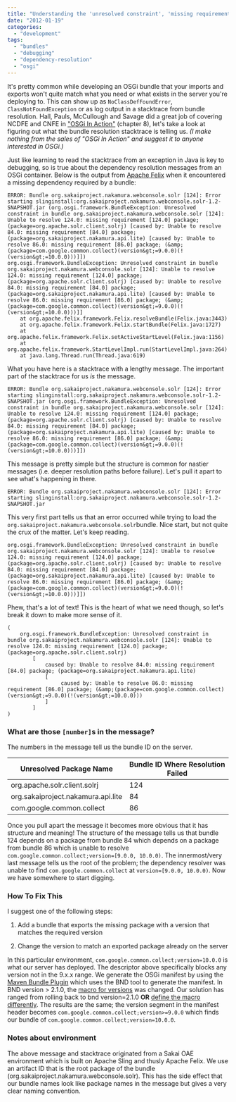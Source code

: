 ```yaml
---
title: "Understanding the 'unresolved constraint', 'missing requirement' message from Apache Felix"
date: "2012-01-19"
categories: 
  - "development"
tags: 
  - "bundles"
  - "debugging"
  - "dependency-resolution"
  - "osgi"
---
```


It's pretty common while developing an OSGi bundle that your imports and exports won't quite match what you need or what exists in the server you're deploying to. This can show up as `NoClassDefFoundError`, `ClassNotFoundException` or as log output in a stacktrace from bundle resolution. Hall, Pauls, McCullough and Savage did a great job of covering NCDFE and CNFE in ["OSGi In Action"](http://www.manning.com/hall/ "OSGi In Action") (chapter 8), let's take a look at figuring out what the bundle resolution stacktrace is telling us. _(I make nothing from the sales of "OSGi In Action" and suggest it to anyone interested in OSGi.)_

<!--more-->

Just like learning to read the stacktrace from an exception in Java is key to debugging, so is true about the dependency resolution messages from an OSGi container. Below is the output from [Apache Felix](http://felix.apache.org/site/index.html "Apache Felix") when it encountered a missing dependency required by a bundle:

```
ERROR: Bundle org.sakaiproject.nakamura.webconsole.solr [124]: Error starting slinginstall:org.sakaiproject.nakamura.webconsole.solr-1.2-SNAPSHOT.jar (org.osgi.framework.BundleException: Unresolved constraint in bundle org.sakaiproject.nakamura.webconsole.solr [124]: Unable to resolve 124.0: missing requirement [124.0] package; (package=org.apache.solr.client.solrj) [caused by: Unable to resolve 84.0: missing requirement [84.0] package; (package=org.sakaiproject.nakamura.api.lite) [caused by: Unable to resolve 86.0: missing requirement [86.0] package; (&amp;(package=com.google.common.collect)(version&gt;=9.0.0)(!(version&gt;=10.0.0)))]])
org.osgi.framework.BundleException: Unresolved constraint in bundle org.sakaiproject.nakamura.webconsole.solr [124]: Unable to resolve 124.0: missing requirement [124.0] package; (package=org.apache.solr.client.solrj) [caused by: Unable to resolve 84.0: missing requirement [84.0] package; (package=org.sakaiproject.nakamura.api.lite) [caused by: Unable to resolve 86.0: missing requirement [86.0] package; (&amp;(package=com.google.common.collect)(version&gt;=9.0.0)(!(version&gt;=10.0.0)))]]
    at org.apache.felix.framework.Felix.resolveBundle(Felix.java:3443)
    at org.apache.felix.framework.Felix.startBundle(Felix.java:1727)
    at org.apache.felix.framework.Felix.setActiveStartLevel(Felix.java:1156)
    at org.apache.felix.framework.StartLevelImpl.run(StartLevelImpl.java:264)
    at java.lang.Thread.run(Thread.java:619)
```

What you have here is a stacktrace with a lengthy message. The important part of the stacktrace for us _is_ the message.

```
ERROR: Bundle org.sakaiproject.nakamura.webconsole.solr [124]: Error starting slinginstall:org.sakaiproject.nakamura.webconsole.solr-1.2-SNAPSHOT.jar (org.osgi.framework.BundleException: Unresolved constraint in bundle org.sakaiproject.nakamura.webconsole.solr [124]: Unable to resolve 124.0: missing requirement [124.0] package; (package=org.apache.solr.client.solrj) [caused by: Unable to resolve 84.0: missing requirement [84.0] package; (package=org.sakaiproject.nakamura.api.lite) [caused by: Unable to resolve 86.0: missing requirement [86.0] package; (&amp;(package=com.google.common.collect)(version&gt;=9.0.0)(!(version&gt;=10.0.0)))]])
```

This message is pretty simple but the structure is common for nastier messages (i.e. deeper resolution paths before failure). Let's pull it apart to see what's happening in there.

```
ERROR: Bundle org.sakaiproject.nakamura.webconsole.solr [124]: Error starting slinginstall:org.sakaiproject.nakamura.webconsole.solr-1.2-SNAPSHOT.jar
```

This very first part tells us that an error occurred while trying to load the `org.sakaiproject.nakamura.webconsole.solr`bundle. Nice start, but not quite the crux of the matter. Let's keep reading.

```
org.osgi.framework.BundleException: Unresolved constraint in bundle org.sakaiproject.nakamura.webconsole.solr [124]: Unable to resolve 124.0: missing requirement [124.0] package; (package=org.apache.solr.client.solrj) [caused by: Unable to resolve 84.0: missing requirement [84.0] package; (package=org.sakaiproject.nakamura.api.lite) [caused by: Unable to resolve 86.0: missing requirement [86.0] package; (&amp;(package=com.google.common.collect)(version&gt;=9.0.0)(!(version&gt;=10.0.0)))]])
```

Phew, that's a lot of text! This is the heart of what we need though, so let's break it down to make more sense of it.

```
(
    org.osgi.framework.BundleException: Unresolved constraint in bundle org.sakaiproject.nakamura.webconsole.solr [124]: Unable to resolve 124.0: missing requirement [124.0] package; (package=org.apache.solr.client.solrj)
        [
            caused by: Unable to resolve 84.0: missing requirement [84.0] package; (package=org.sakaiproject.nakamura.api.lite)
            [
                 caused by: Unable to resolve 86.0: missing requirement [86.0] package; (&amp;(package=com.google.common.collect)(version&gt;=9.0.0)(!(version&gt;=10.0.0)))
            ]
        ]
)
```

### What are those `[number]`s in the message?

The numbers in the message tell us the bundle ID on the server.

| Unresolved Package Name | Bundle ID Where Resolution Failed |
| --- | --- |
| org.apache.solr.client.solrj | 124 |
| org.sakaiproject.nakamura.api.lite | 84 |
| com.google.common.collect | 86 |

Once you pull apart the message it becomes more obvious that it has structure and meaning! The structure of the message tells us that bundle 124 depends on a package from bundle 84 which depends on a package from bundle 86 which is unable to resolve `com.google.common.collect;version=[9.0.0, 10.0.0)`. The innermost/very last message tells us the root of the problem; the dependency resolver was unable to find `com.google.common.collect` at `version=[9.0.0, 10.0.0)`. Now we have somewhere to start digging.

### How To Fix This

I suggest one of the following steps:

1. Add a bundle that exports the missing package with a version that matches the required version

3. Change the version to match an exported package already on the server

In this particular environment, `com.google.common.collect;version=10.0.0` is what our server has deployed. The descriptor above specifically blocks any version not in the 9.x.x range. We generate the OSGi manifest by using the [Maven Bundle Plugin](http://felix.apache.org/site/apache-felix-maven-bundle-plugin-bnd.html "Maven Bundle Plugin") which uses the BND tool to generate the manifest. In BND version > 2.1.0, the [macro for versions](http://www.aqute.biz/Bnd/Versioning "macro for versions") was changed. Our solution has ranged from rolling back to bnd version=2.1.0 **OR** [define the macro differently](http://davidvaleri.wordpress.com/2011/04/07/secrets-of-the-felix-bundle-plug-in-macros-revealed/ "define the macro differently"). The results are the same; the version segment in the manifest header becomes `com.google.common.collect;version>=9.0.0` which finds our bundle of `com.google.common.collect;version=10.0.0`.

### Notes about environment

The above message and stacktrace originated from a Sakai OAE environment which is built on Apache Sling and thusly Apache Felix. We use an artifact ID that is the root package of the bundle (org.sakaiproject.nakamura.webconsole.solr). This has the side effect that our bundle names look like package names in the message but gives a very clear naming convention.
